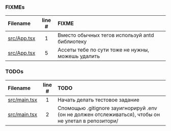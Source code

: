 ### FIXMEs
| Filename | line # | FIXME |
|:------|:------:|:------|
| [src/App.tsx](src/App.tsx#L1) | 1 | Вместо обычных тегов используй antd библиотеку |
| [src/App.tsx](src/App.tsx#L5) | 5 | Ассеты тебе по сути тоже не нужны, можешь удалить |

### TODOs
| Filename | line # | TODO |
|:------|:------:|:------|
| [src/main.tsx](src/main.tsx#L1) | 1 | Начать делать тестовое задание |
| [src/main.tsx](src/main.tsx#L2) | 2 | Спомощью .gitignore зауигнорируй .env (он не должен отслеживаться), чтобы он не улетал в репозитори/ |
